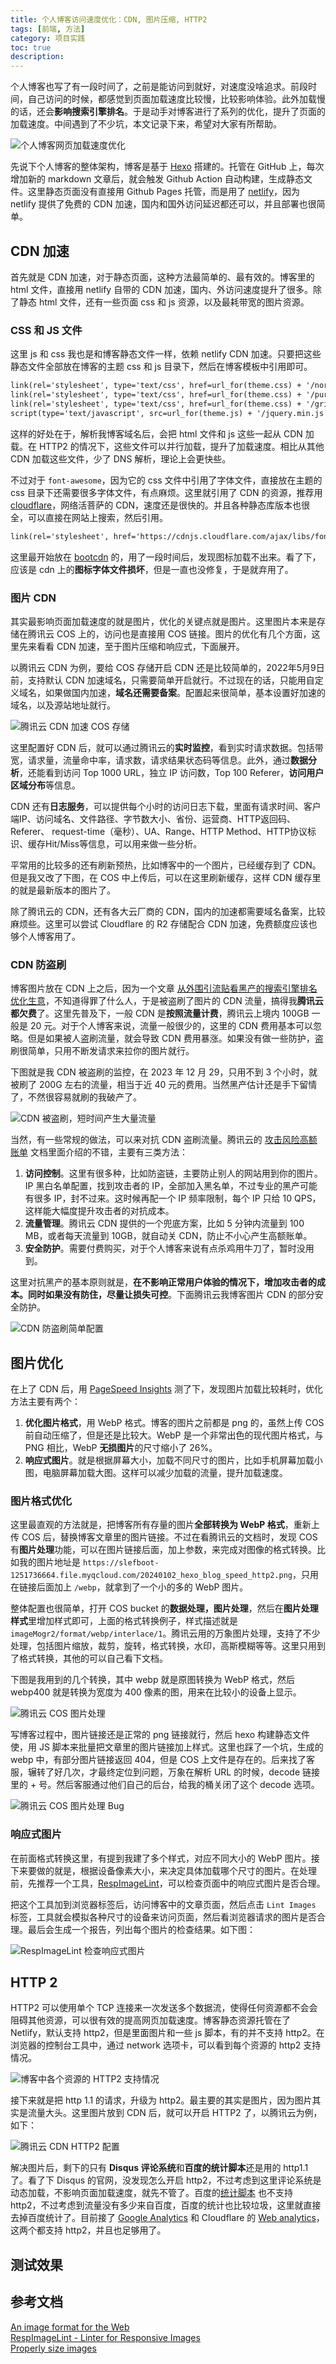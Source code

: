 ```yaml
---
title: 个人博客访问速度优化：CDN, 图片压缩, HTTP2
tags: [前端, 方法]
category: 项目实践
toc: true
description: 
---
```


个人博客也写了有一段时间了，之前是能访问到就好，对速度没啥追求。前段时间，自己访问的时候，都感觉到页面加载速度比较慢，比较影响体验。此外加载慢的话，还会**影响搜索引擎排名**。于是动手对博客进行了系列的优化，提升了页面的加载速度。中间遇到了不少坑，本文记录下来，希望对大家有所帮助。

![个人博客网页加载速度优化](https://slefboot-1251736664.file.myqcloud.com/20240102_hexo_blog_speed_insights.png)

<!-- more -->

先说下个人博客的整体架构，博客是基于 [Hexo](https://hexo.io/index.html) 搭建的。托管在 GitHub 上，每次增加新的 markdown 文章后，就会触发 Github Action 自动构建，生成静态文件。这里静态页面没有直接用 Github Pages 托管，而是用了 [netlify](https://app.netlify.com/)，因为 netlify 提供了免费的 CDN 加速，国内和国外访问延迟都还可以，并且部署也很简单。

## CDN 加速

首先就是 CDN 加速，对于静态页面，这种方法最简单的、最有效的。博客里的 html 文件，直接用 netlify 自带的 CDN 加速，国内、外访问速度提升了很多。除了静态 html 文件，还有一些页面 css 和 js 资源，以及最耗带宽的图片资源。

### CSS 和 JS 文件

这里 js 和 css 我也是和博客静态文件一样，依赖 netlify CDN 加速。只要把这些静态文件全部放在博客的主题 css 和 js 目录下，然后在博客模板中引用即可。

```html
link(rel='stylesheet', type='text/css', href=url_for(theme.css) + '/normalize.min.css') 
link(rel='stylesheet', type='text/css', href=url_for(theme.css) + '/pure-min.min.css') 
link(rel='stylesheet', type='text/css', href=url_for(theme.css) + '/grids-responsive-min.css') 
script(type='text/javascript', src=url_for(theme.js) + '/jquery.min.js')
```

这样的好处在于，解析我博客域名后，会把 html 文件和 js 这些一起从 CDN 加载。在 HTTP2 的情况下，这些文件可以并行加载，提升了加载速度。相比从其他 CDN 加载这些文件，少了 DNS 解析，理论上会更快些。

不过对于 `font-awesome`，因为它的 css 文件中引用了字体文件，直接放在主题的 css 目录下还需要很多字体文件，有点麻烦。这里就引用了 CDN 的资源，推荐用 [cloudflare](https://cdnjs.cloudflare.com)，网络活菩萨的 CDN，速度还是很快的。并且各种静态库版本也很全，可以直接在网站上搜索，然后引用。

```html
link(rel='stylesheet', href='https://cdnjs.cloudflare.com/ajax/libs/font-awesome/6.5.1/css/all.min.css')
```

这里最开始放在 [bootcdn](https://www.bootcdn.cn/index.html) 的，用了一段时间后，发现图标加载不出来。看了下，应该是 cdn 上的**图标字体文件损坏**，但是一直也没修复，于是就弃用了。

### 图片 CDN

其实最影响页面加载速度的就是图片，优化的关键点就是图片。这里图片本来是存储在腾讯云 COS 上的，访问也是直接用 COS 链接。图片的优化有几个方面，这里先来看看 CDN 加速，至于图片压缩和响应式，下面展开。

以腾讯云 CDN 为例，要给 COS 存储开启 CDN 还是比较简单的，2022年5月9日前，支持默认 CDN 加速域名，只需要简单开启就行。不过现在的话，只能用自定义域名，如果做国内加速，**域名还需要备案**。配置起来很简单，基本设置好加速的域名，以及源站地址就行。

![腾讯云 CDN 加速 COS 存储](https://slefboot-1251736664.file.myqcloud.com/20240102_hexo_blog_speed_cdn_image.png)

这里配置好 CDN 后，就可以通过腾讯云的**实时监控**，看到实时请求数据。包括带宽，请求量，流量命中率，请求数，请求结果状态码等信息。此外，通过**数据分析**，还能看到访问 Top 1000 URL，独立 IP 访问数，Top 100 Referer，**访问用户区域分布**等信息。

CDN 还有**日志服务**，可以提供每个小时的访问日志下载，里面有请求时间、客户端IP、访问域名、文件路径、字节数大小、省份、运营商、HTTP返回码、Referer、 request-time（毫秒）、UA、Range、HTTP Method、HTTP协议标识、缓存Hit/Miss等信息，可以用来做一些分析。

平常用的比较多的还有刷新预热，比如博客中的一个图片，已经缓存到了 CDN。但是我又改了下图，在 COS 中上传后，可以在这里刷新缓存，这样 CDN 缓存里的就是最新版本的图片了。

除了腾讯云的 CDN，还有各大云厂商的 CDN，国内的加速都需要域名备案，比较麻烦些。这里可以尝试 Cloudflare 的 R2 存储配合 CDN 加速，免费额度应该也够个人博客用了。

### CDN 防盗刷

博客图片放在 CDN 上之后，因为一个文章 [从外围引流贴看黑产的搜索引擎排名优化生意](http://localhost:4000/2023/12/28/black_hat_SEO/)，不知道得罪了什么人，于是被盗刷了图片的 CDN 流量，搞得我**腾讯云都欠费**了。这里先普及下，一般 CDN 是**按照流量计费**，腾讯云上境内 100GB 一般是 20 元。对于个人博客来说，流量一般很少的，这里的 CDN 费用基本可以忽略。但是如果被人盗刷流量，就会导致 CDN 费用暴涨。如果没有做一些防护，盗刷很简单，只用不断发请求来拉你的图片就行。

下图就是我 CDN 被盗刷的监控，在 2023 年 12 月 29，只用不到 3 个小时，就被刷了 200G 左右的流量，相当于近 40 元的费用。当然黑产估计还是手下留情了，不然很容易就刷的我破产了。

![CDN 被盗刷，短时间产生大量流量](https://slefboot-1251736664.file.myqcloud.com/20240102_hexo_blog_speed_cdn_traffic_theft.png)

当然，有一些常规的做法，可以来对抗 CDN 盗刷流量。腾讯云的 [攻击风险高额账单](https://cloud.tencent.com/document/product/228/51813) 文档里面介绍的不错，主要有三类方法：

1. **访问控制**。这里有很多种，比如防盗链，主要防止别人的网站用到你的图片。IP 黑白名单配置，找到攻击者的 IP，全部加入黑名单，不过专业的黑产可能有很多 IP，封不过来。这时候再配一个 IP 频率限制，每个 IP 只给 10 QPS，这样能大幅度提升攻击者的对抗成本。
2. **流量管理**。腾讯云 CDN 提供的一个兜底方案，比如 5 分钟内流量到 100 MB，或者每天流量到 10GB，就自动关 CDN，防止不小心产生高额账单。
3. **安全防护**。需要付费购买，对于个人博客来说有点杀鸡用牛刀了，暂时没用到。

这里对抗黑产的基本原则就是，**在不影响正常用户体验的情况下，增加攻击者的成本。同时如果没有防住，尽量让损失可控**。下面腾讯云我博客图片 CDN 的部分安全防护。

![CDN 防盗刷简单配置](https://slefboot-1251736664.file.myqcloud.com/20240102_hexo_blog_speed_cdn_traffic_protection.png)

## 图片优化

在上了 CDN 后，用 [PageSpeed Insights](https://pagespeed.web.dev/) 测了下，发现图片加载比较耗时，优化方法主要有两个：

1. **优化图片格式**，用 WebP 格式。博客的图片之前都是 png 的，虽然上传 COS 前自动压缩了，但是还是比较大。WebP 是一个非常出色的现代图片格式，与 PNG 相比，WebP **无损图片**的尺寸缩小了 26%。
2. **响应式图片**。就是根据屏幕大小，加载不同尺寸的图片，比如手机屏幕加载小图，电脑屏幕加载大图。这样可以减少加载的流量，提升加载速度。

### 图片格式优化

这里最直观的方法就是，把博客所有存量的图片**全部转换为 WebP 格式**，重新上传 COS 后，替换博客文章里的图片链接。不过在看腾讯云的文档时，发现 COS 有**图片处理**功能，可以在图片链接后面，加上参数，来完成对图像的格式转换。比如我的图片地址是 `https://slefboot-1251736664.file.myqcloud.com/20240102_hexo_blog_speed_http2.png`，只用在链接后面加上 `/webp`，就拿到了一个小的多的 WebP 图片。

整体配置也很简单，打开 COS bucket 的**数据处理，图片处理**，然后在**图片处理样式**里增加样式即可，上面的格式转换例子，样式描述就是 `imageMogr2/format/webp/interlace/1`。腾讯云用的万象图片处理，支持了不少处理，包括图片缩放，裁剪，旋转，格式转换，水印，高斯模糊等等。这里只用到了格式转换，其他的可以自己看下文档。

下图是我用到的几个转换，其中 webp 就是原图转换为 WebP 格式，然后 webp400 就是转换为宽度为 400 像素的图，用来在比较小的设备上显示。

![腾讯云 COS 图片处理](https://slefboot-1251736664.file.myqcloud.com/20240102_hexo_blog_speed_image_webp.png)

写博客过程中，图片链接还是正常的 png 链接就行，然后 hexo 构建静态文件使，用 JS 脚本来批量把文章里的图片链接加上样式。这里也踩了一个坑，生成的 webp 中，有部分图片链接返回 404，但是 COS 上文件是存在的。后来找了客服，辗转了好几次，才最终定位到问题，万象在解析 URL 的时候，decode 链接里的 + 号。然后客服通过他们自己的后台，给我的桶关闭了这个 decode 选项。

![腾讯云 COS 图片处理 Bug](https://slefboot-1251736664.file.myqcloud.com/20240102_hexo_blog_speed_cdn_image_bug.png)

### 响应式图片

在前面格式转换这里，有提到我建了多个样式，对应不同大小的 WebP 图片。接下来要做的就是，根据设备像素大小，来决定具体加载哪个尺寸的图片。在处理前，先推荐一个工具，[RespImageLint](https://ausi.github.io/respimagelint/)，可以检查页面中的响应式图片是否合理。

把这个工具加到浏览器标签后，访问博客中的文章页面，然后点击 `Lint Images` 标签，工具就会模拟各种尺寸的设备来访问页面，然后看浏览器请求的图片是否合理。最后会生成一个报告，列出每个图片的检查结果。如下图：

![RespImageLint 检查响应式图片](https://slefboot-1251736664.file.myqcloud.com/20240102_hexo_blog_speed_link_images.png)


## HTTP 2

HTTP2 可以使用单个 TCP 连接来一次发送多个数据流，使得任何资源都不会会阻碍其他资源，可以很有效的提高网页加载速度。博客静态资源托管在了 Netlify，默认支持 http2，但是里面图片和一些 js 脚本，有的并不支持 http2。在浏览器的控制台工具中，通过 network 选项卡，可以看到每个资源的 http2 支持情况。

![博客中各个资源的 HTTP2 支持情况](https://slefboot-1251736664.file.myqcloud.com/20240102_hexo_blog_speed_http2.png)

接下来就是把 http 1.1 的请求，升级为 http2。最主要的其实是图片，因为图片其实是流量大头。这里图片放到 CDN 后，就可以开启 HTTP2 了，以腾讯云为例，如下：

![腾讯云 CDN HTTP2 配置](https://slefboot-1251736664.file.myqcloud.com/20240102_hexo_blog_speed_http2_image.png)

解决图片后，剩下的只有 **Disqus 评论系统**和**百度的统计脚本**还是用的 http1.1 了。看了下 Disqus 的官网，没发现怎么开启 http2，不过考虑到这里评论系统是动态加载，不影响页面加载速度，就先不管了。百度的[统计脚本](https://tongji.baidu.com/web/help/article?id=174&type=0) 也不支持 http2，不过考虑到流量没有多少来自百度，百度的统计也比较垃圾，这里就直接去掉百度统计了。目前接了 [Google Analytics](https://analytics.google.com/analytics/web/) 和 Cloudflare 的 [Web analytics](https://www.cloudflare.com/zh-cn/web-analytics/)，这两个都支持 http2，并且也足够用了。

## 测试效果


## 参考文档
[An image format for the Web](https://developers.google.com/speed/webp)  
[RespImageLint - Linter for Responsive Images](https://ausi.github.io/respimagelint/)  
[Properly size images](https://developer.chrome.com/docs/lighthouse/performance/uses-responsive-images/)  